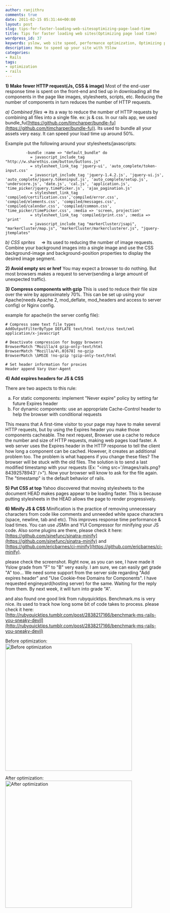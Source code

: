 ```yaml
---
author: ranjithru
comments: true
date: 2011-02-15 05:31:44+00:00
layout: post
slug: tips-for-faster-loading-web-sitesoptimizing-page-load-time
title: Tips for faster loading web sites(Optimizing page load time)
wordpress_id: 37
keywords: yslow, web site speed, performance optimization, Optimizing page load time, faster loading web sites
description: How to speed up your site with YSlow
categories:
- Rails
tags:
- optimization
- rails
---
```


**1) Make fewer HTTP request(Js, CSS & image)**
Most of the end-user response time is spent on the front-end and tied up in downloading all the components in the page like images, stylesheets, scripts, etc. Reducing the number of components in turn reduces the number of HTTP requests.
<!--more-->
_a) Combined files_ => its a way to reduce the number of HTTP requests by combining all files into a single file. ex: js & css.
In our rails app, we used bundle_fu([https://github.com/timcharper/bundle-fu](https://github.com/timcharper/bundle-fu)). Its used to bundle all your assets very easy. It can speed your load time up around 50%.

Example put the following around your stylesheets/javascripts:

    
             -bundle :name => "default_bundle" do
               = javascript_include_tag "http://w.sharethis.com/button/buttons.js"
               = stylesheet_link_tag 'jquery-ui', 'auto_complete/token-input.css'
               = javascript_include_tag 'jquery-1.4.2.js', 'jquery-ui.js', 'auto_complete/jquery.tokeninput.js', 'auto_complete/setup.js', 'underscore.js', 'date.js', 'cal.js', 'application.js', 'time_picker/jquery.timePicker.js', 'ajax_pagination.js'
               = stylesheet_link_tag 'compiled/certification.css','compiled/error.css', 'compiled/elements.css', 'compiled/messages.css', 'compiled/calendar.css', 'compiled/common.css', 'time_picker/timePicker.css', :media => 'screen, projection'
               = stylesheet_link_tag 'compiled/print.css', :media => 'print'
               = javascript_include_tag "markerCluster/jsapi", "markerCluster/map.js", "markerCluster/markerclusterer.js", "jquery-jtemplates"
    


_b) CSS sprites_     => Its used to reducing the number of image requests. Combine your background images into a single image and use the CSS background-image and background-position properties to display the desired image segment.

**2) Avoid empty src or href**
You may expect a browser to do nothing. But most browsers makes a request to server(sending a large amount of unexpected traffic).

**3) Compress components with gzip**
This is used to reduce their file size over the wire by approximately 70%. This can be set up using your Apache(needs Apache 2, mod_deflate, mod_headers and access to server config) or Nginx config.

example for apache(in the server config file):

    
    
    # Compress some text file types
    AddOutputFilterByType DEFLATE text/html text/css text/xml application/x-javascript
    
    # Deactivate compression for buggy browsers
    BrowserMatch ^Mozilla/4 gzip-only-text/html
    BrowserMatch ^Mozilla/4\.0[678] no-gzip
    BrowserMatch \bMSIE !no-gzip !gzip-only-text/html
    
    # Set header information for proxies
    Header append Vary User-Agent



**4) Add expires headers for JS & CSS**

There are two aspects to this rule:
<ol type='a'>
<li> For static components: implement "Never expire" policy by setting far future Expires header</li>
<li> For dynamic components: use an appropriate Cache-Control header to help the browser with conditional requests</li>
</ol>

This means that A first-time visitor to your page may have to make several HTTP requests, but by using the Expires header you make those components cacheable. The next request, Browser use a cache to reduce the number and size of HTTP requests, making web pages load faster. A web server uses the Expires header in the HTTP response to tell the client how long a component can be cached. However, it creates an additional problem too. The problem is what happens if you change these files? The browser will be stuck with the old files. The solution is to send a last modified timestamp with your requests (Ex: "&lt;img src='/images/rails.png?84392578943' /&gt;"). Now your browser will know to ask for the file again. The "timestamp" is the default behavior of rails.

**5) Put CSS at top**
Yahoo discovered that moving stylesheets to the document HEAD makes pages appear to be loading faster. This is because putting stylesheets in the HEAD allows the page to render progressively.

**6) Minify JS & CSS**
Minification is the practice of removing unnecessary characters from code like comments and unneeded white space characters (space, newline, tab and etc). This improves response time performance & load times. You can use JSMin and YUI Compressor for minifying your JS code. Also some plugins are there, please check it here: [https://github.com/sinefunc/sinatra-minify](https://github.com/sinefunc/sinatra-minify) and [https://github.com/ericbarnes/ci-minify](https://github.com/ericbarnes/ci-minify).

please check the screenshot. Right now, as you can see, I have made it Yslow grade from "F" to "B" very easily. I am sure, we can easily get grade "A" too... We need some support from the server side regarding "Add expires header" and "Use Cookie-free Domains for Components". I have requested engineyard(hosting server) for the same. Waiting for the reply from them. By next week, it will turn into grade "A".

and also found one good link from rubyquicktips. Benchmark.ms is very nice. its used to track how long some bit of code takes to process. please check it here: [http://rubyquicktips.tumblr.com/post/2838217166/benchmark-ms-rails-you-sneaky-devil](http://rubyquicktips.tumblr.com/post/2838217166/benchmark-ms-rails-you-sneaky-devil)

Before optimization:
[<img title="Before optimization" width="400" src="{{ root_url }}/images/before_optimization.png" />](/images/before_optimization.png)

After optimization:
[<img title="After optimization" width="400" src="{{ root_url }}/images/after_optimization.png" />](/images/after_optimization.png)